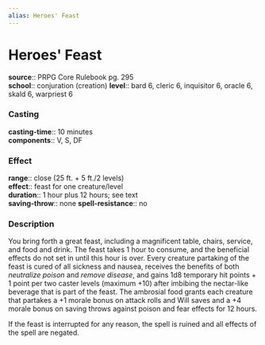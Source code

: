 ```yaml
---
alias: Heroes' Feast
---
```


# Heroes' Feast 

**source**:: PRPG Core Rulebook pg. 295  
**school**:: conjuration (creation)
**level**:: bard 6, cleric 6, inquisitor 6, oracle 6, skald 6, warpriest 6

### Casting 

**casting-time**:: 10 minutes  
**components**:: V, S, DF

### Effect 

**range**:: close (25 ft. + 5 ft./2 levels)  
**effect**:: feast for one creature/level  
**duration**:: 1 hour plus 12 hours; see text  
**saving-throw**:: none
**spell-resistance**:: no

### Description 

You bring forth a great feast, including a magnificent table, chairs, service, and food and drink. The feast takes 1 hour to consume, and the beneficial effects do not set in until this hour is over. Every creature partaking of the feast is cured of all sickness and nausea, receives the benefits of both *neutralize poison* and *remove disease*, and gains 1d8 temporary hit points + 1 point per two caster levels (maximum +10) after imbibing the nectar-like beverage that is part of the feast. The ambrosial food grants each creature that partakes a +1 morale bonus on attack rolls and Will saves and a +4 morale bonus on saving throws against poison and fear effects for 12 hours.  
  
If the feast is interrupted for any reason, the spell is ruined and all effects of the spell are negated.
